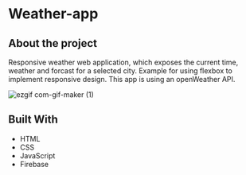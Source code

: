 # Weather-app

## About the project

Responsive weather web application, which exposes the current time, weather and forcast for a selected city. Example for using flexbox to implement responsive design. This app is using an openWeather API.

![ezgif com-gif-maker (1)](https://user-images.githubusercontent.com/100614311/165793166-0b301914-bd38-495f-8fb3-7ca653d2f991.gif)

## Built With

* HTML
* CSS
* JavaScript
* Firebase
